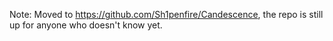 Note: Moved to https://github.com/Sh1penfire/Candescence, the repo is still up for anyone who doesn't know yet.
